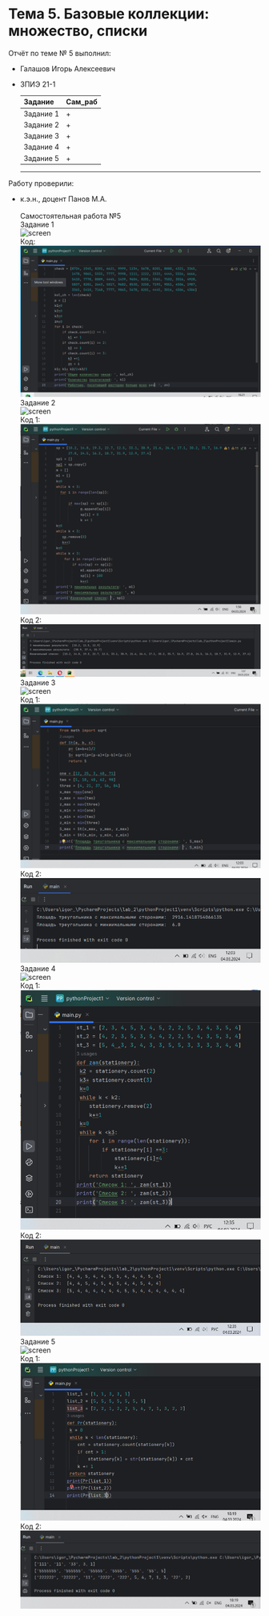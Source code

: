 # Тема 5. Базовые коллекции: множество, списки
Отчёт по теме № 5 выполнил:
- Галашов Игорь Алексеевич
- ЗПИЭ 21-1
  
	|Задание  |Сам_раб|
  |-------   |-------|
  |Задание 1 |+      |
  |Задание 2 |+      |
  |Задание 3 |+      |
  |Задание 4 |+      |
  |Задание 5 |+      |
  --------------------
  
Работу проверили:
- к.э.н., доцент Панов М.А.
\
\
Самостоятельная работа №5\
Задание 1\
![screen](https://github.com/IgorGalashov/Pr_in/blob/main/screen/Сз1.PNG)
\
Код:
\
![screen](https://github.com/IgorGalashov/Pr_in/blob/main/screen/5.1.PNG)
\
Задание  2\
![screen](https://github.com/IgorGalashov/Pr_in/blob/main/screen/С3%202.PNG)
\
Код 1:
\
![screen](https://github.com/IgorGalashov/Pr_in/blob/main/screen/5.2.PNG)
\
Код 2:
\
![screen](https://github.com/IgorGalashov/Pr_in/blob/main/screen/5.%202.2.PNG)
\
Задание 3\
![screen](https://github.com/IgorGalashov/Pr_in/blob/main/screen/Сз3.PNG)
\
Код 1:
\
![screen](https://github.com/IgorGalashov/Pr_in/blob/main/screen/5.3.PNG)
\
Код 2:
\
![screen](https://github.com/IgorGalashov/Pr_in/blob/main/screen/5.3.1.PNG)
\
Задание  4\
![screen](https://github.com/IgorGalashov/Pr_in/blob/main/screen/Сз4.PNG)
\
Код 1:
\
![screen](https://github.com/IgorGalashov/Pr_in/blob/main/screen/5.%204.PNG)
\
Код 2:
\
![screen](https://github.com/IgorGalashov/Pr_in/blob/main/screen/5.4.2.PNG)
\
Задание 5\
![screen](https://github.com/IgorGalashov/Pr_in/blob/main/screen/Сз5.PNG)
\
Код 1:
\
![screen](https://github.com/IgorGalashov/Pr_in/blob/main/screen/5.%205.PNG)
\
Код 2:
\
![screen](https://github.com/IgorGalashov/Pr_in/blob/main/screen/5.5.2.PNG)


